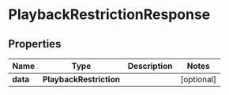 

# PlaybackRestrictionResponse

## Properties

Name | Type | Description | Notes
------------ | ------------- | ------------- | -------------
**data** | **PlaybackRestriction** |  |  [optional]



